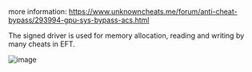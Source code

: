 more information: https://www.unknowncheats.me/forum/anti-cheat-bypass/293994-gpu-sys-bypass-acs.html

The signed driver is used for memory allocation, reading and writing by many cheats in EFT.

![image](https://github.com/Kqlu666/GPU-Z-V2/assets/57631903/bdccbbbd-ab90-4205-b926-9ba9f8331d6a)
